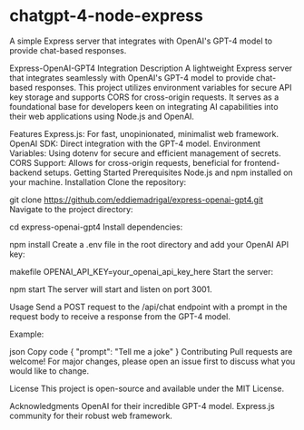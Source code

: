 # chatgpt-4-node-express
A simple Express server that integrates with OpenAI's GPT-4 model to provide chat-based responses. 

Express-OpenAI-GPT4 Integration
Description
A lightweight Express server that integrates seamlessly with OpenAI's GPT-4 model to provide chat-based responses. This project utilizes environment variables for secure API key storage and supports CORS for cross-origin requests. It serves as a foundational base for developers keen on integrating AI capabilities into their web applications using Node.js and OpenAI.

Features
Express.js: For fast, unopinionated, minimalist web framework.
OpenAI SDK: Direct integration with the GPT-4 model.
Environment Variables: Using dotenv for secure and efficient management of secrets.
CORS Support: Allows for cross-origin requests, beneficial for frontend-backend setups.
Getting Started
Prerequisites
Node.js and npm installed on your machine.
Installation
Clone the repository:

git clone https://github.com/eddiemadrigal/express-openai-gpt4.git
Navigate to the project directory:

cd express-openai-gpt4
Install dependencies:

npm install
Create a .env file in the root directory and add your OpenAI API key:

makefile
OPENAI_API_KEY=your_openai_api_key_here
Start the server:

npm start
The server will start and listen on port 3001.

Usage
Send a POST request to the /api/chat endpoint with a prompt in the request body to receive a response from the GPT-4 model.

Example:

json
Copy code
{
    "prompt": "Tell me a joke"
}
Contributing
Pull requests are welcome! For major changes, please open an issue first to discuss what you would like to change.

License
This project is open-source and available under the MIT License.

Acknowledgments
OpenAI for their incredible GPT-4 model.
Express.js community for their robust web framework.
